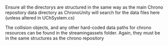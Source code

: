 Ensure all the directorys are structured in the same way as the main Chrono repository data directory as ChronoUnity will search for the data files here (unless altered in UChSystem.cs)

The collision objects, and any other hard-coded data paths for chrono resources can be found in the streamingassets folder. Again, they must be in the same structures as the chrono repository